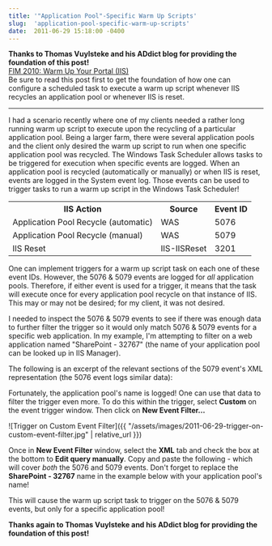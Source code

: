 ```yaml
---
title: '"Application Pool"-Specific Warm Up Scripts'
slug:  'application-pool-specific-warm-up-scripts'
date:  2011-06-29 15:18:00 -0400
---
```


**Thanks to Thomas Vuylsteke and his ADdict blog for providing the foundation of this post!**  
[FIM 2010: Warm Up Your Portal (IIS)](http://setspn.blogspot.com/2011/06/fim-2010-warm-up-your-portal-iis.html)  
Be sure to read this post first to get the foundation of how one can configure a scheduled task to execute a warm up script whenever IIS recycles an application pool or whenever IIS is reset.

-----

I had a scenario recently where one of my clients needed a rather long running warm up script to execute upon the recycling of a particular application pool. Being a larger farm, there were several application pools and the client only desired the warm up script to run when one specific application pool was recycled. The Windows Task Scheduler allows tasks to be triggered for execution when specific events are logged. When an application pool is recycled (automatically or manually) or when IIS is reset, events are logged in the System event log. Those events can be used to trigger tasks to run a warm up script in the Windows Task Scheduler!

<div class="styled-table">
<table>
<tr><th>IIS Action</th><th>Source</th><th>Event ID</th></tr>
<tr><td>Application Pool Recycle (automatic)</td><td>WAS</td><td>5076</td></tr>
<tr><td>Application Pool Recycle (manual)</td><td>WAS</td><td>5079</td></tr>
<tr><td>IIS Reset</td><td>IIS-IISReset</td><td>3201</td></tr>
</table>
</div>

One can implement triggers for a warm up script task on each one of these event IDs. However, the 5076 & 5079 events are logged for *all* application pools. Therefore, if either event is used for a trigger, it means that the task will execute once for every application pool recycle on that instance of IIS. This may or may not be desired; for my client, it was not desired.

I needed to inspect the 5076 & 5079 events to see if there was enough data to further filter the trigger so it would only match 5076 & 5079 events for a specific web application. In my example, I'm attempting to filter on a web application named "SharePoint - 32767" (the name of your application pool can be looked up in IIS Manager).

The following is an excerpt of the relevant sections of the 5079 event's XML representation (the 5076 event logs similar data):
<script src="https://gist.github.com/smayes5/f5406b9634dde2205a8374b78595c286.js?file=Event5079Excerpt.xml"></script>

Fortunately, the application pool's name is logged! One can use that data to filter the trigger even more. To do this within the trigger, select **Custom** on the event trigger window. Then click on **New Event Filter...**

![Trigger on Custom Event Filter]({{ "/assets/images/2011-06-29-trigger-on-custom-event-filter.jpg" | relative_url }})

Once in **New Event Filter** window, select the **XML** tab and check the box at the bottom to **Edit query manually**. Copy and paste the following - which will cover *both* the 5076 and 5079 events. Don't forget to replace the **SharePoint - 32767** name in the example below with your application pool's name!
<script src="https://gist.github.com/smayes5/f5406b9634dde2205a8374b78595c286.js?file=QueryForEvents5076And5079.xml"></script>

This will cause the warm up script task to trigger on the 5076 & 5079 events, but only for a specific application pool!

**Thanks again to Thomas Vuylsteke and his ADdict blog for providing the foundation of this post!**
